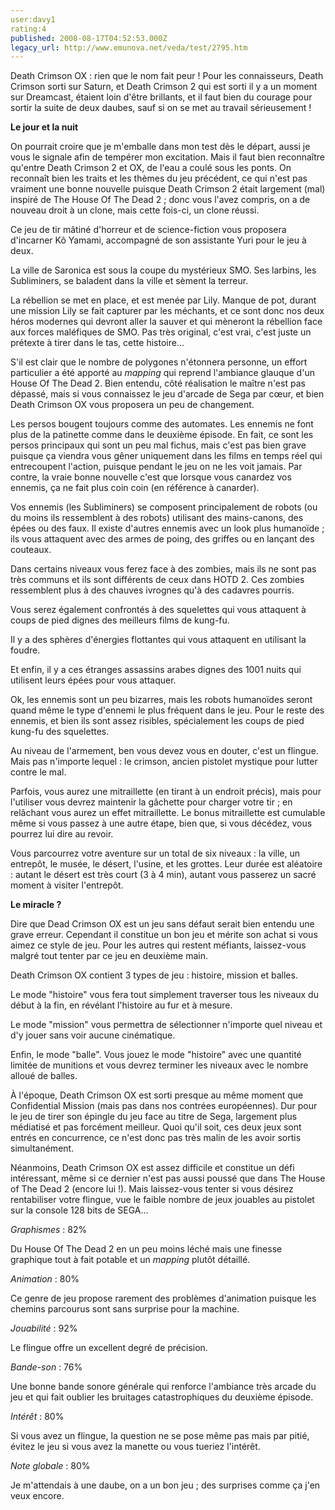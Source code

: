 ```yaml
---
user:davy1
rating:4
published: 2008-08-17T04:52:53.000Z
legacy_url: http://www.emunova.net/veda/test/2795.htm
---
```

Death Crimson OX : rien que le nom fait peur ! Pour les connaisseurs, Death Crimson sorti sur Saturn, et Death Crimson 2 qui est sorti il y a un moment sur Dreamcast, étaient loin d'être brillants, et il faut bien du courage pour sortir la suite de deux daubes, sauf si on se met au travail sérieusement !  

  

**Le jour et la nuit**  

On pourrait croire que je m'emballe dans mon test dès le départ, aussi je vous le signale afin de tempérer mon excitation. Mais il faut bien reconnaître qu'entre Death Crimson 2 et OX, de l'eau a coulé sous les ponts. On reconnaît bien les traits et les thèmes du jeu précédent, ce qui n'est pas vraiment une bonne nouvelle puisque Death Crimson 2 était largement (mal) inspiré de The House Of The Dead 2 ; donc vous l'avez compris, on a de nouveau droit à un clone, mais cette fois-ci, un clone réussi.   

  

Ce jeu de tir mâtiné d'horreur et de science-fiction vous proposera d'incarner Kô Yamami, accompagné de son assistante Yuri pour le jeu à deux.  

La ville de Saronica est sous la coupe du mystérieux SMO. Ses larbins, les Subliminers, se baladent dans la ville et sèment la terreur.  

La rébellion se met en place, et est menée par Lily. Manque de pot, durant une mission Lily se fait capturer par les méchants, et ce sont donc nos deux héros modernes qui devront aller la sauver et qui mèneront la rébellion face aux forces maléfiques de SMO. Pas très original, c'est vrai, c'est juste un prétexte à tirer dans le tas, cette histoire...  

S'il est clair que le nombre de polygones n'étonnera personne, un effort particulier a été apporté au _mapping_ qui reprend l'ambiance glauque d'un House Of The Dead 2\. Bien entendu, côté réalisation le maître n'est pas dépassé, mais si vous connaissez le jeu d'arcade de Sega par cœur, et bien Death Crimson OX vous proposera un peu de changement.  

Les persos bougent toujours comme des automates. Les ennemis ne font plus de la patinette comme dans le deuxième épisode. En fait, ce sont les persos principaux qui sont un peu mal fichus, mais c'est pas bien grave puisque ça viendra vous gêner uniquement dans les films en temps réel qui entrecoupent l'action, puisque pendant le jeu on ne les voit jamais. Par contre, la vraie bonne nouvelle c'est que lorsque vous canardez vos ennemis, ça ne fait plus coin coin (en référence à canarder).  

  

Vos ennemis (les Subliminers) se composent principalement de robots (ou du moins ils ressemblent à des robots) utilisant des mains-canons, des épées ou des faux. Il existe d'autres ennemis avec un look plus humanoïde ; ils vous attaquent avec des armes de poing, des griffes ou en lançant des couteaux.  

Dans certains niveaux vous ferez face à des zombies, mais ils ne sont pas très communs et ils sont différents de ceux dans HOTD 2\. Ces zombies ressemblent plus à des chauves ivrognes qu'à des cadavres pourris.  

Vous serez également confrontés à des squelettes qui vous attaquent à coups de pied dignes des meilleurs films de kung-fu.  

Il y a des sphères d'énergies flottantes qui vous attaquent en utilisant la foudre.  

Et enfin, il y a ces étranges assassins arabes dignes des 1001 nuits qui utilisent leurs épées pour vous attaquer.  

Ok, les ennemis sont un peu bizarres, mais les robots humanoïdes seront quand même le type d'ennemi le plus fréquent dans le jeu. Pour le reste des ennemis, et bien ils sont assez risibles, spécialement les coups de pied kung-fu des squelettes.  

  

Au niveau de l'armement, ben vous devez vous en douter, c'est un flingue. Mais pas n'importe lequel : le crimson, ancien pistolet mystique pour lutter contre le mal.  

Parfois, vous aurez une mitraillette (en tirant à un endroit précis), mais pour l'utiliser vous devrez maintenir la gâchette pour charger votre tir ; en relâchant vous aurez un effet mitraillette. Le bonus mitraillette est cumulable même si vous passez à une autre étape, bien que, si vous décédez, vous pourrez lui dire au revoir.  

  

Vous parcourrez votre aventure sur un total de six niveaux : la ville, un entrepôt, le musée, le désert, l'usine, et les grottes. Leur durée est aléatoire : autant le désert est très court (3 à 4 min), autant vous passerez un sacré moment à visiter l'entrepôt.  

  

**Le miracle ?**  

Dire que Dead Crimson OX est un jeu sans défaut serait bien entendu une grave erreur. Cependant il constitue un bon jeu et mérite son achat si vous aimez ce style de jeu. Pour les autres qui restent méfiants, laissez-vous malgré tout tenter par ce jeu en deuxième main.  

  

Death Crimson OX contient 3 types de jeu : histoire, mission et balles.  

Le mode "histoire" vous fera tout simplement traverser tous les niveaux du début à la fin, en révélant l'histoire au fur et à mesure.  

Le mode "mission" vous permettra de sélectionner n'importe quel niveau et d'y jouer sans voir aucune cinématique.  

Enfin, le mode "balle". Vous jouez le mode "histoire" avec une quantité limitée de munitions et vous devrez terminer les niveaux avec le nombre alloué de balles.   

À l'époque, Death Crimson OX est sorti presque au même moment que Confidential Mission (mais pas dans nos contrées européennes). Dur pour le jeu de tirer son épingle du jeu face au titre de Sega, largement plus médiatisé et pas forcément meilleur. Quoi qu'il soit, ces deux jeux sont entrés en concurrence, ce n'est donc pas très malin de les avoir sortis simultanément.  

Néanmoins, Death Crimson OX est assez difficile et constitue un défi intéressant, même si ce dernier n'est pas aussi poussé que dans The House of The Dead 2 (encore lui !). Mais laissez-vous tenter si vous désirez rentabiliser votre flingue, vue le faible nombre de jeux jouables au pistolet sur la console 128 bits de SEGA...  

  

_Graphismes_ : 82%   

Du House Of The Dead 2 en un peu moins léché mais une finesse graphique tout à fait potable et un _mapping_ plutôt détaillé.  

  

_Animation_ : 80%   

Ce genre de jeu propose rarement des problèmes d'animation puisque les chemins parcourus sont sans surprise pour la machine.  

  

_Jouabilité_ : 92%   

Le flingue offre un excellent degré de précision.  

  

_Bande-son_ : 76%   

Une bonne bande sonore générale qui renforce l'ambiance très arcade du jeu et qui fait oublier les bruitages catastrophiques du deuxième épisode.  

  

_Intérêt_ : 80%   

Si vous avez un flingue, la question ne se pose même pas mais par pitié, évitez le jeu si vous avez la manette ou vous tueriez l'intérêt.  

  

_Note globale_ : 80%   

Je m'attendais à une daube, on a un bon jeu ; des surprises comme ça j'en veux encore.